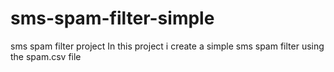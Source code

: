 # sms-spam-filter-simple
sms spam filter project
In this project i create a simple sms spam filter using the spam.csv file 

